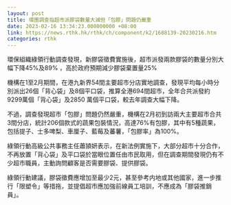 ```yaml
---
layout: post
title: 環團調查指超市派膠袋數量大減但「包膠」問題仍嚴重
date: 2023-02-16 13:34:23.000000000 +08:00
link: https://news.rthk.hk/rthk/ch/component/k2/1688139-20230216.htm
categories: rthk
---
```


環保組織綠領行動調查發現，新膠袋徵費實施後，超市派發兩款膠袋的數量分別大幅下降45%及89% ，高於政府預期減少膠袋棄置量25%

機構在1至2月期間，在港九新界54間主要超市分店實地調查，發現平均每小時分別派出26個「背心袋」及8個平口袋，推算全港694間超市，全年合共派發約9299萬個「背心袋」及2850 萬個平口袋，較去年調查大幅下降。

不過，調查發現超市「包膠」問題仍然嚴重，機構在2月初到訪兩大主要超市合共3間分店，統計206個款式的蔬果包裝情況，高達76%有包膠，其中有5種蔬果，包括提子、士多啤梨、車厘子、藍莓及蕃薯，「包膠率」為100%。

綠領行動高級公共事務主任蕭頴妍表示，在新法例實施下，大部分超市十分合作，不再放置「背心袋」及平口袋於當眼位置任由市民取用，但在調查期間發現仍有不少超市職員，主動詢問顧客是否需要膠袋、提供膠袋。

綠領行動建議，膠袋徵費應增加至最少2元，甚至參考内地或其他國家，進一步推行「限塑令」等措拖，並提倡超市應加強前線員工培訓，不應成為「膠袋推銷員」。
